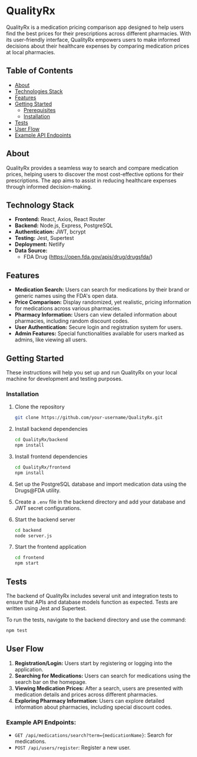 
# QualityRx

QualityRx is a medication pricing comparison app designed to help users find the best prices for their prescriptions across different pharmacies. With its user-friendly interface, QualityRx empowers users to make informed decisions about their healthcare expenses by comparing medication prices at local pharmacies.

## Table of Contents

- [About](#about)
- [Technologies Stack](#technologies-stack)
- [Features](#features)
- [Getting Started](#getting-started)
  - [Prerequisites](#prerequisites)
  - [Installation](#installation)
- [Tests](#tests)
- [User Flow](#user-flow)
- [Example API Endpoints](#example-api-endpoints)

## About

QualityRx provides a seamless way to search and compare medication prices, helping users to discover the most cost-effective options for their prescriptions. The app aims to assist in reducing healthcare expenses through informed decision-making.

## Technology Stack

- **Frontend:** React, Axios, React Router
- **Backend:** Node.js, Express, PostgreSQL
- **Authentication:** JWT, bcrypt
- **Testing:** Jest, Supertest
- **Deployment:** Netlify
- **Data Source:**
  - FDA Drug (https://open.fda.gov/apis/drug/drugsfda/)

## Features

- **Medication Search:** Users can search for medications by their brand or generic names using the FDA's open data.
- **Price Comparison:** Display randomized, yet realistic, pricing information for medications across various pharmacies.
- **Pharmacy Information:** Users can view detailed information about pharmacies, including random discount codes.
- **User Authentication:** Secure login and registration system for users.
- **Admin Features:** Special functionalities available for users marked as admins, like viewing all users.

## Getting Started

These instructions will help you set up and run QualityRx on your local machine for development and testing purposes.

### Installation

1. Clone the repository
   ```bash
   git clone https://github.com/your-username/QualityRx.git
   ```
2. Install backend dependencies
   ```bash
   cd QualityRx/backend
   npm install
   ```
3. Install frontend dependencies
   ```bash
   cd QualityRx/frontend
   npm install
   ```
4. Set up the PostgreSQL database and import medication data using the Drugs@FDA utility.

5. Create a `.env` file in the backend directory and add your database and JWT secret configurations.

6. Start the backend server
   ```bash
   cd backend
   node server.js
   ```
7. Start the frontend application
   ```bash
   cd frontend
   npm start
   ```
## Tests

The backend of QualityRx includes several unit and integration tests to ensure that APIs and database models function as expected. Tests are written using Jest and Supertest.

To run the tests, navigate to the backend directory and use the command:

```bash
npm test
```

## User Flow

1. **Registration/Login:** Users start by registering or logging into the application.
2. **Searching for Medications:** Users can search for medications using the search bar on the homepage.
3. **Viewing Medication Prices:** After a search, users are presented with medication details and prices across different pharmacies.
4. **Exploring Pharmacy Information:** Users can explore detailed information about pharmacies, including special discount codes.

### Example API Endpoints:

- `GET /api/medications/search?term={medicationName}`: Search for medications.
- `POST /api/users/register`: Register a new user.

